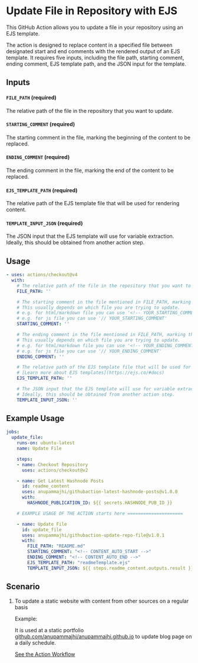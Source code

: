 # Update File in Repository with EJS

This GitHub Action allows you to update a file in your repository using an EJS template. 

The action is designed to replace content in a specified file between designated start and end comments with the rendered output of an EJS template. It requires five inputs, including the file path, starting comment, ending comment, EJS template path, and the JSON input for the template.

## Inputs

#### `FILE_PATH` (required)

The relative path of the file in the repository that you want to update.

#### `STARTING_COMMENT` (required)

The starting comment in the file, marking the beginning of the content to be replaced.

#### `ENDING_COMMENT` (required)

The ending comment in the file, marking the end of the content to be replaced.

#### `EJS_TEMPLATE_PATH` (required)

The relative path of the EJS template file that will be used for rendering content.

#### `TEMPLATE_INPUT_JSON` (required)

The JSON input that the EJS template will use for variable extraction. Ideally, this should be obtained from another action step.

## Usage

<!-- start usage -->
```yaml
- uses: actions/checkout@v4
  with:
    # The relative path of the file in the repository that you want to update.
    FILE_PATH: ''

    # The starting comment in the file mentioned in FILE_PATH, marking the beginning of the content to be replaced.
    # This usually depends on which file you are trying to update. 
    # e.g. for html/markdown file you can use '<!-- YOUR_STARTING_COMMENT -->'
    # e.g. for js file you can use '// YOUR_STARTING_COMMENT'
    STARTING_COMMENT: ''

    # The ending comment in the file mentioned in FILE_PATH, marking the end of the content to be replaced.
    # This usually depends on which file you are trying to update. 
    # e.g. for html/markdown file you can use '<!-- YOUR_ENDING_COMMENT -->'
    # e.g. for js file you can use '// YOUR_ENDING_COMMENT'
    ENDING_COMMENT: ''

    # The relative path of the EJS template file that will be used for rendering content.
    # [Learn more about EJS templates](https://ejs.co/#docs)
    EJS_TEMPLATE_PATH: ''

    # The JSON input that the EJS template will use for variable extraction. 
    # Ideally, this should be obtained from another action step.
    TEMPLATE_INPUT_JSON: ''

```
<!-- end usage -->

## Example Usage

```yaml
jobs:
  update_file:
    runs-on: ubuntu-latest
    name: Update File

    steps:
    - name: Checkout Repository
      uses: actions/checkout@v2

    - name: Get Latest Hashnode Posts
      id: readme_content
      uses: anupammajhi/githubaction-latest-hashnode-posts@v1.0.0
      with:
        HASHNODE_PUBLICATION_ID: ${{ secrets.HASHNODE_PUB_ID }}

    # EXAMPLE USAGE OF THE ACTION starts here =====================

    - name: Update File
      id: update_file
      uses: anupammajhi/githubaction-update-repo-file@v1.0.1
      with:
        FILE_PATH: "README.md"
        STARTING_COMMENT: "<!-- CONTENT_AUTO_START -->"
        ENDING_COMMENT: "<!-- CONTENT_AUTO_END -->"
        EJS_TEMPLATE_PATH: "readmeTemplate.ejs"
        TEMPLATE_INPUT_JSON: ${{ steps.readme_content.outputs.result }}

```

## Scenario
1. To update a static website with content from other sources on a regular basis
    
    Example:
    
    It is used at a static portfolio [github.com/anupammajhi/anupammajhi.github.io](https://github.com/anupammajhi/anupammajhi.github.io) to update blog page on a daily schedule.

    [See the Action Workflow](https://github.com/anupammajhi/anupammajhi.github.io/blob/master/.github/workflows/update_blog.yml)
